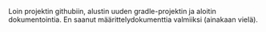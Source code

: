 Loin projektin githubiin, alustin uuden gradle-projektin ja aloitin dokumentointia. En saanut määrittelydokumenttia valmiiksi (ainakaan vielä).
